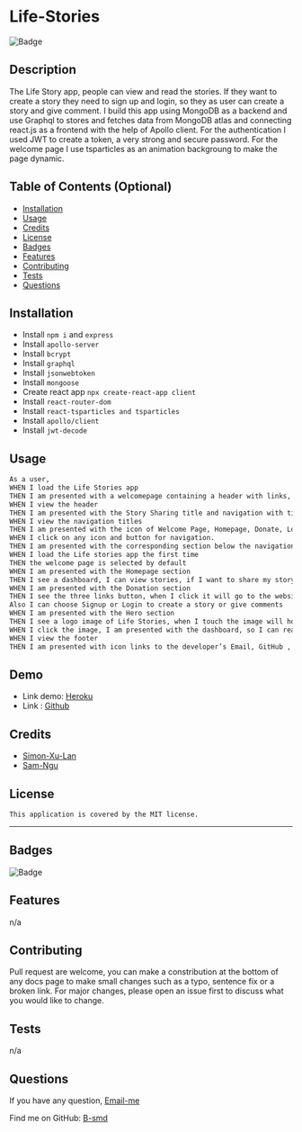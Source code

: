 # Life-Stories

  ![Badge](https://img.shields.io/badge/License-MIT-blue.svg)

## Description

The Life Story app, people can view and read the stories. If they want to create a story they need to sign up and login, so they as user can create a story and give comment. I build this app using MongoDB as a backend and use Graphql to stores and fetches data from MongoDB atlas and connecting react.js as a frontend with the help of Apollo client. For the authentication I used JWT to create a token, a very strong and secure password. For the welcome page I use tsparticles as an animation backgroung to make the page dynamic.

## Table of Contents (Optional)

- [Installation](#installation)
- [Usage](#usage)
- [Credits](#credits)
- [License](#license)
- [Badges](#badges)
- [Features](#features)
- [Contributing](#contributing)
- [Tests](#tests)
- [Questions](#questions)

## Installation

- Install `npm i` and `express`
- Install `apollo-server`
- Install `bcrypt`
- Install `graphql`
- Install `jsonwebtoken`
- Install `mongoose`
- Create react app `npx create-react-app client`
- Install `react-router-dom`
- Install `react-tsparticles and tsparticles`
- Install `apollo/client`
- Install `jwt-decode`


## Usage

```md
As a user,
WHEN I load the Life Stories app
THEN I am presented with a welcomepage containing a header with links, a particles background, and a footer
WHEN I view the header
THEN I am presented with the Story Sharing title and navigation with titles corresponding to different sections of the Life Stories App.
WHEN I view the navigation titles
THEN I am presented with the icon of Welcome Page, Homepage, Donate, Login button and Signup button. When I touch the icon it's hover over it, make the icon more bigger 40%. When I touch the button it's change the color and text decoration underline.
WHEN I click on any icon and button for navigation.
THEN I am presented with the corresponding section below the navigation without the page reloading
WHEN I load the Life stories app the first time
THEN the welcome page is selected by default
WHEN I am presented with the Homepage section
THEN I see a dashboard, I can view stories, if I want to share my story or give comments I need to login or signup.
WHEN I am presented with the Donation section
THEN I see the three links button, when I click it will go to the website of the charity organisation.
Also I can choose Signup or Login to create a story or give comments
WHEN I am presented with the Hero section
THEN I see a logo image of Life Stories, when I touch the image will hover over it, make the image more bigger 40%.
WHEN I click the image, I am presented with the dashboard, so I can read Stories, Signup or login to create a story or give comments.
WHEN I view the footer
THEN I am presented with icon links to the developer’s Email, GitHub , Twitter and LinkedIn profiles. When I touch it the icon will hover over it more bigger 40%. When I clict it will go to the developer's email, github, twwiter and linkedin profile.
```

## Demo

- Link demo: [Heroku](https://life-stories-bambang.herokuapp.com/)
- Link : [Github](https://github.com/B-smd/Life-Stories.git)


## Credits

- [Simon-Xu-Lan](https://github.com/Simon-Xu-Lan)
- [Sam-Ngu](https://github.com/sam-ngu)


## License
    This application is covered by the MIT license.

---
## Badges
![Badge](https://img.shields.io/badge/License-MIT-blue.svg)

## Features

n/a

## Contributing

Pull request are welcome, you can make a constribution at the bottom of any docs page to make small changes such as a typo, sentence fix or a broken link. For major changes, please open an issue first to discuss what you would like to change.

## Tests

n/a

## Questions

If you have any question, [Email-me](djaja@iinet.net.au) 

Find me on GitHub: [B-smd](https://github.com/B-smd)   

